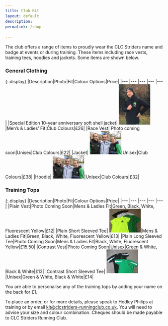 ```yaml
---
title: Club Kit
layout: default
description:
permalink: /shop

---
```

				
The club offers a range of items to proudly wear the CLC Striders name and badge at events or during training. These items including race vests, training tees, hoodies and jackets. Some items are shown below.

### General Clothing

{:.display}
|Description|Photo|Fit|Colour Options|Price|
|--- |--- |--- |--- |--- |
|Special Edition 10-year anniversary soft shell jacket| <a href="/images/kit/Kit2018_03.jpg"><img src=" /images/kit/Kit2018_03.jpg" width="100"></a>|Men’s & Ladies’ Fit|Club Colours|£26|
|Race Vest| Photo coming soon|Unisex|Club Colours|£22|
|Jacket| <a href="/images/kit/kit_2.jpg"><img src=" /images/kit/kit_2.jpg" width="100"></a>|Unisex|Club Colours|£38|
|Hoodie| <a href="/images/kit/kit_2.jpg"><img src=" /images/kit/kit_2.jpg" width="100"></a>|Unisex|Club Colours|£32|

### Training Tops

{:.display}
|Description|Photo|Fit|Colour Options|Price|
|--- |--- |--- |--- |--- |
|Plain Vest|Photo Coming Soon|Mens & Ladies Fit|Green, Black, White, Fluorescent Yellow|£12|
|Plain Short Sleeved Tee| <a href="/images/kit/Kit2018_01.jpg"><img src=" /images/kit/Kit2018_01.jpg" width="100"></a>|Mens & Ladies Fit|Green, Black, White, Fluorescent Yellow|£13|
|Plain Long Sleeved Tee|Photo Coming Soon|Mens & Ladies Fit|Black, White, Fluorescent Yellow|£15.50|
|Contrast Vest|Photo Coming Soon|Unisex|Green & White, Black & White|£13|
|Contrast Short Sleeved Tee| <a href="/images/kit/Kit2018_02.jpg"><img src=" /images/kit/Kit2018_02.jpg" width="100"></a>|Unisex|Green & White, Black & White|£14|

You are able to personalise any of the training tops by adding your name on the back for £1.

To place an order, or for more details, please speak to Hedley Philips at training or by email <kit@clcstriders-runningclub.co.uk>. You will need to advise your size and colour combination. Cheques should be made payable to CLC Striders Running Club.
